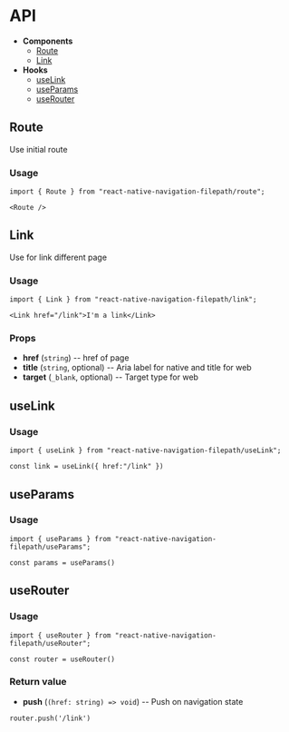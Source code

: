 # API
- **Components**
  - [Route](#route)
  - [Link](#link)
- **Hooks**
  - [useLink](#uselink)
  - [useParams](#useparams)
  - [useRouter](#userouter)

## Route
Use initial route

### Usage
```tsx
import { Route } from "react-native-navigation-filepath/route";

<Route />
```

## Link
Use for link different page

### Usage
```tsx
import { Link } from "react-native-navigation-filepath/link";

<Link href="/link">I'm a link</Link>
```
### Props
- **href** (`string`) -- href of page
- **title** (`string`, optional) -- Aria label for native and title for web
- **target** (`_blank`, optional) -- Target type for web

## useLink
### Usage
```tsx
import { useLink } from "react-native-navigation-filepath/useLink";

const link = useLink({ href:"/link" })
```

## useParams
### Usage
```tsx
import { useParams } from "react-native-navigation-filepath/useParams";

const params = useParams()
```

## useRouter
### Usage
```tsx
import { useRouter } from "react-native-navigation-filepath/useRouter";

const router = useRouter()
```
### Return value
- **push** (`(href: string) => void`) -- Push on navigation state
```tsx
router.push('/link')
```
